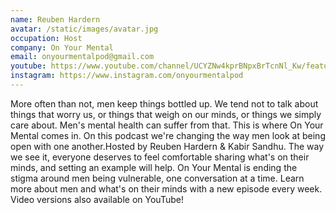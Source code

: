 ```yaml
---
name: Reuben Hardern
avatar: /static/images/avatar.jpg
occupation: Host
company: On Your Mental
email: onyourmentalpod@gmail.com
youtube: https://www.youtube.com/channel/UCYZNw4kprBNpxBrTcnNl_Kw/featured
instagram: https://www.instagram.com/onyourmentalpod
---
```


More often than not, men keep things bottled up. We tend not to talk about things that worry us, or things that weigh on our minds, or things we simply care about. Men's mental health can suffer from that. This is where On Your Mental comes in. On this podcast we're changing the way men look at being open with one another.Hosted by Reuben Hardern & Kabir Sandhu. The way we see it, everyone deserves to feel comfortable sharing what's on their minds, and setting an example will help. On Your Mental is ending the stigma around men being vulnerable, one conversation at a time. Learn more about men and what's on their minds with a new episode every week. Video versions also available on YouTube!

